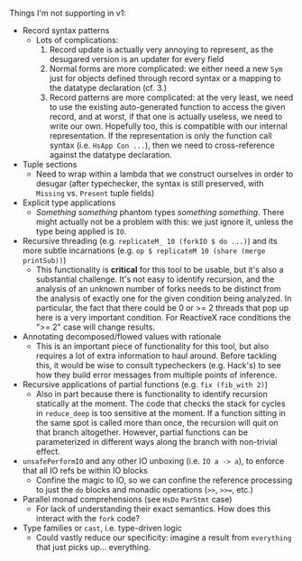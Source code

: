 Things I'm not supporting in v1:

- Record syntax patterns
	- Lots of complications:
		1. Record update is actually very annoying to represent, as the desugared version is an updater for every field
		2. Normal forms are more complicated: we either need a new `Sym` just for objects defined through record syntax or a mapping to the datatype declaration (cf. 3.)
		3. Record patterns are more complicated: at the very least, we need to use the existing auto-generated function to access the given record, and at worst, if that one is actually useless, we need to write our own. Hopefully too, this is compatible with our internal representation. If the representation is only the function call syntax (i.e. `HsApp Con ...`), then we need to cross-reference against the datatype declaration.
- Tuple sections
	- Need to wrap within a lambda that we construct ourselves in order to desugar (after typechecker, the syntax is still preserved, with `Missing` vs. `Present` tuple fields)
- Explicit type applications
	- _Something something_ phantom types _something something_. There might actually not be a problem with this: we just ignore it, unless the type being applied is `IO`.
- Recursive threading (e.g. `replicateM_ 10 (forkIO $ do ...)`) and its more subtle incarnations (e.g. `op $ replicateM 10 (share (merge printSub))`)
	- This functionality is **critical** for this tool to be usable, but it's also a substantial challenge. It's not easy to identify recursion, and the analysis of an unknown number of forks needs to be distinct from the analysis of exactly one for the given condition being analyzed. In particular, the fact that there could be 0 or >= 2 threads that pop up here is a very important condition. For ReactiveX race conditions the ">= 2" case will change results.
- Annotating decomposed/flowed values with rationale
	- This is an important piece of functionality for this tool, but also requires a lot of extra information to haul around. Before tackling this, it would be wise to consult typecheckers (e.g. Hack's) to see how they build error messages from multiple points of inference.
- Recursive applications of partial functions (e.g. `fix (fib_with 2)`)
	- Also in part because there is functionality to identify recursion statically at the moment. The code that checks the stack for cycles in `reduce_deep` is too sensitive at the moment. If a function sitting in the same spot is called more than once, the recursion will quit on that branch altogether. However, partial functions can be parameterized in different ways along the branch with non-trivial effect. 
- `unsafePerformIO` and any other IO unboxing (i.e. `IO a -> a`), to enforce that all IO refs be within IO blocks
	 - Confine the magic to IO, so we can confine the reference processing to just the `do` blocks and monadic operations (`>>`, `>>=`, etc.)
- Parallel monad comprehensions (see `HsDo` `ParStmt` case)
	- For lack of understanding their exact semantics. How does this interact with the `fork` code?
- Type families or `cast`, i.e. type-driven logic
	- Could vastly reduce our specificity: imagine a result from `everything` that just picks up... everything.